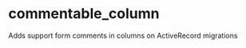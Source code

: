 commentable_column
==================

Adds support form comments in columns on ActiveRecord migrations